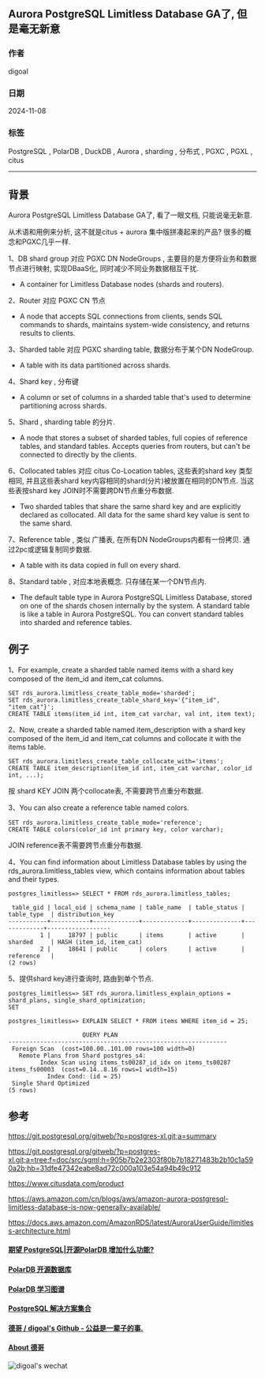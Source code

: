 ## Aurora PostgreSQL Limitless Database GA了, 但是毫无新意  
                                                                                        
### 作者                                                            
digoal                                                            
                                                                   
### 日期                                                                 
2024-11-08                                                          
                                                                
### 标签                                                              
PostgreSQL , PolarDB , DuckDB , Aurora , sharding , 分布式 , PGXC , PGXL , citus                             
                                                                                       
----                                                                
                                                                              
## 背景       
Aurora PostgreSQL Limitless Database GA了, 看了一眼文档, 只能说毫无新意.   
  
从术语和用例来分析, 这不就是citus + aurora 集中版拼凑起来的产品? 很多的概念和PGXC几乎一样.    
  
1、DB shard group 对应 PGXC DN NodeGroups , 主要目的是方便将业务和数据节点进行映射, 实现DBaaS化, 同时减少不同业务数据相互干扰.    
- A container for Limitless Database nodes (shards and routers).  
  
2、Router 对应 PGXC CN 节点  
- A node that accepts SQL connections from clients, sends SQL commands to shards, maintains system-wide consistency, and returns results to clients.  
  
3、Sharded table 对应 PGXC sharding table, 数据分布于某个DN NodeGroup.     
- A table with its data partitioned across shards.    
  
4、Shard key , 分布键  
- A column or set of columns in a sharded table that's used to determine partitioning across shards.  
  
  
5、Shard , sharding table 的分片.    
- A node that stores a subset of sharded tables, full copies of reference tables, and standard tables. Accepts queries from routers, but can't be connected to directly by the clients.  
  
6、Collocated tables 对应 citus Co-Location tables, 这些表的shard key 类型相同, 并且这些表shard key内容相同的shard(分片)被放置在相同的DN节点. 当这些表按shard key JOIN时不需要跨DN节点重分布数据.    
- Two sharded tables that share the same shard key and are explicitly declared as collocated. All data for the same shard key value is sent to the same shard.  
  
7、Reference table  , 类似 广播表, 在所有DN NodeGroups内都有一份拷贝. 通过2pc或逻辑复制同步数据.   
- A table with its data copied in full on every shard.  
  
8、Standard table  , 对应本地表概念.  只存储在某一个DN节点内.    
- The default table type in Aurora PostgreSQL Limitless Database, stored on one of the shards chosen internally by the system. A standard table is like a table in Aurora PostgreSQL. You can convert standard tables into sharded and reference tables.  
  
## 例子  
1、For example, create a sharded table named items with a shard key composed of the item_id and item_cat columns.  
```  
SET rds_aurora.limitless_create_table_mode='sharded';  
SET rds_aurora.limitless_create_table_shard_key='{"item_id", "item_cat"}';  
CREATE TABLE items(item_id int, item_cat varchar, val int, item text);  
```  
  
2、Now, create a sharded table named item_description with a shard key composed of the item_id and item_cat columns and collocate it with the items table.  
```  
SET rds_aurora.limitless_create_table_collocate_with='items';  
CREATE TABLE item_description(item_id int, item_cat varchar, color_id int, ...);  
```  
按 shard KEY JOIN 两个collocate表, 不需要跨节点重分布数据.    
  
3、You can also create a reference table named colors.  
```  
SET rds_aurora.limitless_create_table_mode='reference';  
CREATE TABLE colors(color_id int primary key, color varchar);  
```  
JOIN reference表不需要跨节点重分布数据.  
  
4、You can find information about Limitless Database tables by using the rds_aurora.limitless_tables view, which contains information about tables and their types.  
```  
postgres_limitless=> SELECT * FROM rds_aurora.limitless_tables;  
  
 table_gid | local_oid | schema_name | table_name  | table_status | table_type  | distribution_key  
-----------+-----------+-------------+-------------+--------------+-------------+------------------  
         1 |     18797 | public      | items       | active       | sharded     | HASH (item_id, item_cat)  
         2 |     18641 | public      | colors      | active       | reference   |   
(2 rows)  
```  
  
5、提供shard key进行查询时, 路由到单个节点.    
```  
postgres_limitless=> SET rds_aurora.limitless_explain_options = shard_plans, single_shard_optimization;  
SET  
  
postgres_limitless=> EXPLAIN SELECT * FROM items WHERE item_id = 25;  
  
                     QUERY PLAN  
--------------------------------------------------------------  
 Foreign Scan  (cost=100.00..101.00 rows=100 width=0)  
   Remote Plans from Shard postgres_s4:  
         Index Scan using items_ts00287_id_idx on items_ts00287 items_fs00003  (cost=0.14..8.16 rows=1 width=15)  
           Index Cond: (id = 25)  
 Single Shard Optimized  
(5 rows)   
```  
  
## 参考  
https://git.postgresql.org/gitweb/?p=postgres-xl.git;a=summary  
  
https://git.postgresql.org/gitweb/?p=postgres-xl.git;a=tree;f=doc/src/sgml;h=905b7b2e2303f80b7b18271483b2b10c1a590a2b;hb=31dfe47342eabe8ad72c000a103e54a94b49c912  
  
https://www.citusdata.com/product  
  
https://aws.amazon.com/cn/blogs/aws/amazon-aurora-postgresql-limitless-database-is-now-generally-available/  
  
https://docs.aws.amazon.com/AmazonRDS/latest/AuroraUserGuide/limitless-architecture.html  
  
  
  
#### [期望 PostgreSQL|开源PolarDB 增加什么功能?](https://github.com/digoal/blog/issues/76 "269ac3d1c492e938c0191101c7238216")
  
  
#### [PolarDB 开源数据库](https://openpolardb.com/home "57258f76c37864c6e6d23383d05714ea")
  
  
#### [PolarDB 学习图谱](https://www.aliyun.com/database/openpolardb/activity "8642f60e04ed0c814bf9cb9677976bd4")
  
  
#### [PostgreSQL 解决方案集合](../201706/20170601_02.md "40cff096e9ed7122c512b35d8561d9c8")
  
  
#### [德哥 / digoal's Github - 公益是一辈子的事.](https://github.com/digoal/blog/blob/master/README.md "22709685feb7cab07d30f30387f0a9ae")
  
  
#### [About 德哥](https://github.com/digoal/blog/blob/master/me/readme.md "a37735981e7704886ffd590565582dd0")
  
  
![digoal's wechat](../pic/digoal_weixin.jpg "f7ad92eeba24523fd47a6e1a0e691b59")
  
